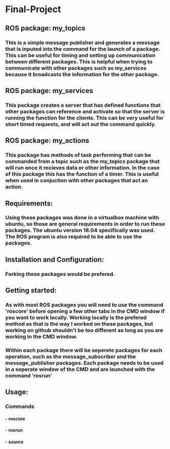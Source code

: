 # Final-Project

## ROS package: my_topics
### This is a simple message publisher and generates a message that is inputed into the command for the launch of a package. This can be useful for timing and setting up communication between different packages. This is helpful when trying to communicate with other packages such as my_services because it broadcasts the information for the other package.

## ROS package: my_services
### This package creates a server that has defined functions that other packages can reference and activate so that the server is running the function for the clients. This can be very useful for short timed requests, and will act out the command quickly.

## ROS package: my_actions
### This package has methods of task performing that can be commanded from a topic such as the my_topics package that will run once it recieves data or other information. In the case of this package this has the function of a timer. This is useful when used in conjuction with other packages that act an action.

## Requirements:
### Using these packages was done in a virtualbox machine with ubuntu, so those are general requirements in order to run these packages. The ubuntu version 18.04 specifically was used. The ROS program is also required to be able to use the packages. 

## Installation and Configuration:
### Forking these packages would be prefered.

## Getting started:
### As with most ROS packages you will need to use the command 'roscore' before opening a few other tabs in the CMD window if you want to work locally. Working locally is the prefered method as that is the way I worked on these packages, but working on github shouldn't be too different as long as you are working in the CMD window. 
### Within each package there will be seperete packages for each operation, such as the message_subscriber and the message_publisher packages. Each package needs to be used in a seperate window of the CMD and are launched with the command 'rosrun'

## Usage:
### Commands
#### - roscore
#### - rosrun
#### - source
#### 

